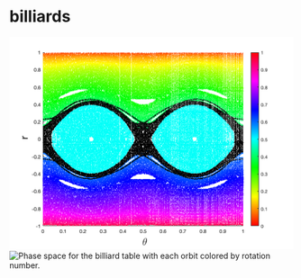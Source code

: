 # billiards

<picture>
<img src= "/pictures/rotnumber.png"><img alt = "Phase space for the billiard table with each orbit colored by rotation number.">
<picture>